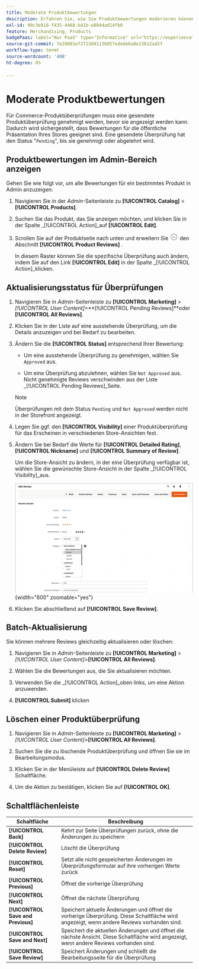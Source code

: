 ```yaml
---
title: Moderate Produktbewertungen
description: Erfahren Sie, wie Sie Produktbewertungen moderieren können, um sicherzustellen, dass die gesendeten Bewertungen für die öffentliche Präsentation Ihres Stores geeignet sind.
exl-id: 90c3e918-f435-4468-b41b-e8044ad14fb0
feature: Merchandising, Products
badgePaas: label="Nur PaaS" type="Informative" url="https://experienceleague.adobe.com/en/docs/commerce/user-guides/product-solutions" tooltip="Gilt nur für Adobe Commerce in Cloud-Projekten (von Adobe verwaltete PaaS-Infrastruktur) und lokale Projekte."
source-git-commit: 7e28081ef2723d4113b957edede6a8e13612ad2f
workflow-type: tm+mt
source-wordcount: '408'
ht-degree: 0%

---
```


# Moderate Produktbewertungen

Für Commerce-Produktüberprüfungen muss eine gesendete Produktüberprüfung genehmigt werden, bevor sie angezeigt werden kann. Dadurch wird sichergestellt, dass Bewertungen für die öffentliche Präsentation Ihres Stores geeignet sind. Eine gesendete Überprüfung hat den Status &quot;`Pending`&quot;, bis sie genehmigt oder abgelehnt wird.

## Produktbewertungen im Admin-Bereich anzeigen

Gehen Sie wie folgt vor, um alle Bewertungen für ein bestimmtes Produkt in Admin anzuzeigen:

1. Navigieren Sie in der _Admin_-Seitenleiste zu **[!UICONTROL Catalog]** > **[!UICONTROL Products]**.

1. Suchen Sie das Produkt, das Sie anzeigen möchten, und klicken Sie in der Spalte _[!UICONTROL Action]_auf **[!UICONTROL Edit]**.

1. Scrollen Sie auf der Produktseite nach unten und erweitern Sie ![Erweiterungsauswahl](../assets/icon-display-expand.png) den Abschnitt **[!UICONTROL Product Reviews]** .

   In diesem Raster können Sie die spezifische Überprüfung auch ändern, indem Sie auf den Link **[!UICONTROL Edit]** in der Spalte _[!UICONTROL Action]_klicken.

## Aktualisierungsstatus für Überprüfungen

1. Navigieren Sie in _Admin_-Seitenleiste zu **[!UICONTROL Marketing]** > _[!UICONTROL User Content]_>**[!UICONTROL Pending Reviews]**oder **[!UICONTROL All Reviews]**.

1. Klicken Sie in der Liste auf eine ausstehende Überprüfung, um die Details anzuzeigen und bei Bedarf zu bearbeiten.

1. Ändern Sie die **[!UICONTROL Status]** entsprechend Ihrer Bewertung:

   - Um eine ausstehende Überprüfung zu genehmigen, wählen Sie `Approved` aus.

   - Um eine Überprüfung abzulehnen, wählen Sie `Not Approved` aus. Nicht genehmigte Reviews verschwinden aus der Liste _[!UICONTROL Pending Reviews]_Seite.

   >[!NOTE]
   >
   >Überprüfungen mit dem Status `Pending` und `Not Approved` werden nicht in der Storefront angezeigt.

1. Legen Sie ggf. den **[!UICONTROL Visibility]** einer Produktüberprüfung für das Erscheinen in verschiedenen Store-Ansichten fest.

1. Ändern Sie bei Bedarf die Werte für **[!UICONTROL Detailed Rating]**, **[!UICONTROL Nickname]** und **[!UICONTROL Summary of Review]**.

   Um die Store-Ansicht zu ändern, in der eine Überprüfung verfügbar ist, wählen Sie die gewünschte Store-Ansicht in der Spalte _[!UICONTROL Visibility]_aus.

   ![Prüfungsseite bearbeiten](./assets/edit-review-page.png){width="600" zoomable="yes"}

1. Klicken Sie abschließend auf **[!UICONTROL Save Review]**.

## Batch-Aktualisierung

Sie können mehrere Reviews gleichzeitig aktualisieren oder löschen:

1. Navigieren Sie in _Admin_-Seitenleiste zu **[!UICONTROL Marketing]** > _[!UICONTROL User Content]_>**[!UICONTROL All Reviews]**.

1. Wählen Sie die Bewertungen aus, die Sie aktualisieren möchten.

1. Verwenden Sie die _[!UICONTROL Action]_oben links, um eine Aktion anzuwenden.

1. **[!UICONTROL Submit]** klicken

## Löschen einer Produktüberprüfung

1. Navigieren Sie in _Admin_-Seitenleiste zu **[!UICONTROL Marketing]** > _[!UICONTROL User Content]_>**[!UICONTROL All Reviews]**.

1. Suchen Sie die zu löschende Produktüberprüfung und öffnen Sie sie im Bearbeitungsmodus.

1. Klicken Sie in der Menüleiste auf **[!UICONTROL Delete Review]** Schaltfläche.

1. Um die Aktion zu bestätigen, klicken Sie auf **[!UICONTROL OK]**.

## Schaltflächenleiste

| Schaltfläche | Beschreibung |
|----------|--------------|
| **[!UICONTROL Back]** | Kehrt zur Seite Überprüfungen zurück, ohne die Änderungen zu speichern |
| **[!UICONTROL Delete Review]** | Löscht die Überprüfung |
| **[!UICONTROL Reset]** | Setzt alle nicht gespeicherten Änderungen im Überprüfungsformular auf ihre vorherigen Werte zurück |
| **[!UICONTROL Previous]** | Öffnet die vorherige Überprüfung |
| **[!UICONTROL Next]** | Öffnet die nächste Überprüfung |
| **[!UICONTROL Save and Previous]** | Speichert aktuelle Änderungen und öffnet die vorherige Überprüfung. Diese Schaltfläche wird angezeigt, wenn andere Reviews vorhanden sind. |
| **[!UICONTROL Save and Next]** | Speichert die aktuellen Änderungen und öffnet die nächste Ansicht. Diese Schaltfläche wird angezeigt, wenn andere Reviews vorhanden sind. |
| **[!UICONTROL Save Review]** | Speichert Änderungen und schließt die Bearbeitungsseite für die Überprüfung |
